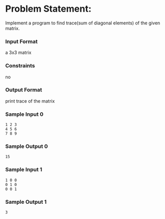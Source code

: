 # Problem Statement:

Implement a program to find trace(sum of diagonal elements) of the given matrix.

### Input Format

a 3x3 matrix

### Constraints

no

### Output Format

print trace of the matrix

### Sample Input 0
```
1 2 3
4 5 6
7 8 9
```
### Sample Output 0
```
15
```
### Sample Input 1
```
1 0 0
0 1 0
0 0 1
```
### Sample Output 1
```
3
```
